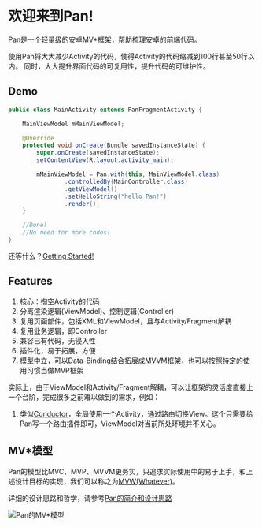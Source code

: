 # 欢迎来到Pan!

Pan是一个轻量级的安卓MV*框架，帮助梳理安卓的前端代码。

使用Pan将大大减少Activity的代码，使得Activity的代码缩减到100行甚至50行以内。
同时，大大提升界面代码的可复用性，提升代码的可维护性。

## Demo


```Java
public class MainActivity extends PanFragmentActivity {

    MainViewModel mMainViewModel;

    @Override
    protected void onCreate(Bundle savedInstanceState) {
        super.onCreate(savedInstanceState);
        setContentView(R.layout.activity_main);

        mMainViewModel = Pan.with(this, MainViewModel.class)
                .controlledBy(MainController.class)
                .getViewModel()
                .setHelloString("hello Pan!")
                .render(); 
    }

    //Done! 
    //No need for more codes!
}
```

还等什么？[Getting Started!](./Getting_Started)

## Features

1. 核心：掏空Activity的代码
2. 分离渲染逻辑(ViewModel)、控制逻辑(Controller)
3. 复用页面部件，包括XML和ViewModel，且与Activity/Fragment解耦
4. 复用业务逻辑，即Controller
5. 兼容已有代码，无侵入性
6. 插件化，易于拓展，方便
7. 模型中立，可以Data-Binding结合拓展成MVVM框架，也可以按照特定的使用习惯当做MVP框架

实际上，由于ViewModel和Activity/Fragment解耦，可以让框架的灵活度直接上一个台阶，完成很多之前难以做到的需求，例如：

1. 类似[Conductor](https://github.com/bluelinelabs/Conductor)，全局使用一个Activity，通过路由切换View。这个只需要给Pan写一个路由插件即可，ViewModel对当前所处环境并不关心。

## MV*模型

Pan的模型比MVC、MVP、MVVM更务实，只追求实际使用中的易于上手，和上述设计目标的实现，我们可以称之为[MVW(Whatever)](http://stackoverflow.com/questions/13329485/mvw-what-does-it-stand-for)。

详细的设计思路和哲学，请参考[Pan的简介和设计思路](http://blog.campusapp.cn/2016/03/18/2016-03-18-Pan%E7%9A%84%E7%AE%80%E4%BB%8B%E5%92%8C%E8%AE%BE%E8%AE%A1%E6%80%9D%E8%B7%AF/)

![Pan的MV*模型](https://img.alicdn.com/imgextra/i4/56380417/TB2KrLBlVXXXXcWXXXXXXXXXXXX_!!56380417.png)


